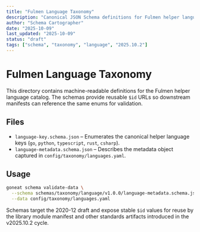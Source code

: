 ```yaml
---
title: "Fulmen Language Taxonomy"
description: "Canonical JSON Schema definitions for Fulmen helper language keys and metadata"
author: "Schema Cartographer"
date: "2025-10-09"
last_updated: "2025-10-09"
status: "draft"
tags: ["schema", "taxonomy", "language", "2025.10.2"]
---
```


# Fulmen Language Taxonomy

This directory contains machine-readable definitions for the Fulmen helper language catalog. The schemas
provide reusable `$id` URLs so downstream manifests can reference the same enums for validation.

## Files

- `language-key.schema.json` – Enumerates the canonical helper language keys (`go`, `python`, `typescript`, `rust`, `csharp`).
- `language-metadata.schema.json` – Describes the metadata object captured in `config/taxonomy/languages.yaml`.

## Usage

```bash
goneat schema validate-data \
  --schema schemas/taxonomy/language/v1.0.0/language-metadata.schema.json \
  --data config/taxonomy/languages.yaml
```

Schemas target the 2020-12 draft and expose stable `$id` values for reuse by the library module manifest and
other standards artifacts introduced in the v2025.10.2 cycle.
